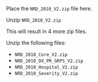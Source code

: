 Place the `NRD_2010_V2.zip` file here.

Unzip `NRD_2010_V2.zip`

This will result in 4 more zip files. 

Unzip the following files:

 * `NRD_2010_Core_V2.zip`
 * `NRD_2010_DX_PR_GRPS_V2.zip`
 * `NRD_2010_Hospital_V2.zip`
 * `NRD_2010_Severity_V2.zip`
